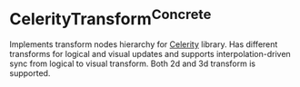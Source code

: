 # CelerityTransform<sup>Concrete</sup>

Implements transform nodes hierarchy for [Celerity](../Celerity/README.md) library. Has different transforms for logical
and visual updates and supports interpolation-driven sync from logical to visual transform. Both 2d and 3d transform
is supported.
